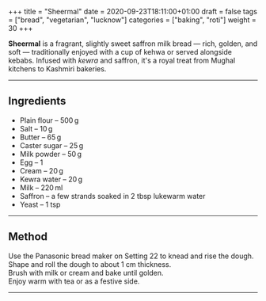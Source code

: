 +++
title = "Sheermal"
date = 2020-09-23T18:11:00+01:00
draft = false
tags = ["bread", "vegetarian", "lucknow"]
categories = ["baking", "roti"]
weight = 30
+++

**Sheermal** is a fragrant, slightly sweet saffron milk bread — rich, golden, and soft — traditionally enjoyed with a cup of kehwa or served alongside kebabs. Infused with *kewra* and saffron, it's a royal treat from Mughal kitchens to Kashmiri bakeries.

---

## Ingredients

- Plain flour – 500 g  
- Salt – 10 g  
- Butter – 65 g  
- Caster sugar – 25 g  
- Milk powder – 50 g  
- Egg – 1  
- Cream – 20 g  
- Kewra water – 20 g  
- Milk – 220 ml  
- Saffron – a few strands soaked in 2 tbsp lukewarm water  
- Yeast – 1 tsp  

---

## Method

Use the Panasonic bread maker on Setting 22 to knead and rise the dough.  
Shape and roll the dough to about 1 cm thickness.  
Brush with milk or cream and bake until golden.  
Enjoy warm with tea or as a festive side.

---
